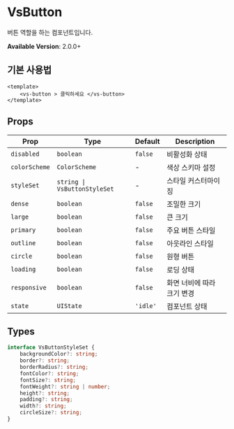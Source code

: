 # VsButton

버튼 역할을 하는 컴포넌트입니다.

**Available Version**: 2.0.0+

## 기본 사용법

<!-- 컴포넌트 이미지 -->

```vue
<template>
    <vs-button > 클릭하세요 </vs-button>
</template>
```

## Props

| Prop          | Type                         | Default  | Description                |
| ------------- | ---------------------------- | -------- | -------------------------- |
| `disabled`    | `boolean`                    | `false`  | 비활성화 상태              |
| `colorScheme` | `ColorScheme`                | -        | 색상 스키마 설정           |
| `styleSet`    | `string \| VsButtonStyleSet` | -        | 스타일 커스터마이징        |
| `dense`       | `boolean`                    | `false`  | 조밀한 크기                |
| `large`       | `boolean`                    | `false`  | 큰 크기                    |
| `primary`     | `boolean`                    | `false`  | 주요 버튼 스타일           |
| `outline`     | `boolean`                    | `false`  | 아웃라인 스타일            |
| `circle`      | `boolean`                    | `false`  | 원형 버튼                  |
| `loading`     | `boolean`                    | `false`  | 로딩 상태                  |
| `responsive`  | `boolean`                    | `false`  | 화면 너비에 따라 크기 변경 |
| `state`       | `UIState`                    | `'idle'` | 컴포넌트 상태              |

## Types

```typescript
interface VsButtonStyleSet {
    backgroundColor?: string;
    border?: string;
    borderRadius?: string;
    fontColor?: string;
    fontSize?: string;
    fontWeight?: string | number;
    height?: string;
    padding?: string;
    width?: string;
    circleSize?: string;
}
```
